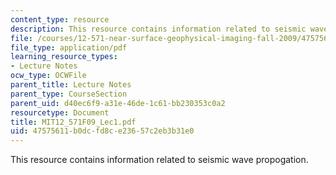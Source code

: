 ```yaml
---
content_type: resource
description: This resource contains information related to seismic wave propogation.
file: /courses/12-571-near-surface-geophysical-imaging-fall-2009/47575611b0dcfd8ce23657c2eb3b31e0_MIT12_571F09_Lec1.pdf
file_type: application/pdf
learning_resource_types:
- Lecture Notes
ocw_type: OCWFile
parent_title: Lecture Notes
parent_type: CourseSection
parent_uid: d40ec6f9-a31e-46de-1c61-bb230353c0a2
resourcetype: Document
title: MIT12_571F09_Lec1.pdf
uid: 47575611-b0dc-fd8c-e236-57c2eb3b31e0
---
```

This resource contains information related to seismic wave propogation.


